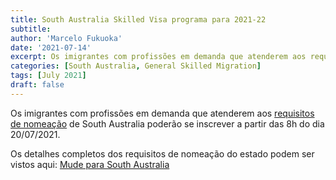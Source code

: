 ```yaml
---
title: South Australia Skilled Visa programa para 2021-22
subtitle: 
author: 'Marcelo Fukuoka'
date: '2021-07-14'
excerpt: Os imigrantes com profissões em demanda que atenderem aos requisitos de nomeação de South Australia poderão se inscrever a partir das 8h do dia 20/07/2021.
categories: [South Australia, General Skilled Migration]
tags: [July 2021] 
draft: false
---
```

Os imigrantes com profissões em demanda que atenderem aos [requisitos de nomeação](https://migration.sa.gov.au/skilled-migrants/supporting-information/state-nomination-requirements) de South Australia poderão se inscrever a partir das 8h do dia 20/07/2021.

Os detalhes completos dos requisitos de nomeação do estado podem ser vistos aqui: [Mude para South Australia](https://migration.sa.gov.au/skilled-migrants/supporting-information/state-nomination-requirements)

